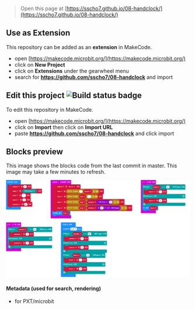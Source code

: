 
> Open this page at [https://sscho7.github.io/08-handclock/](https://sscho7.github.io/08-handclock/)

## Use as Extension

This repository can be added as an **extension** in MakeCode.

* open [https://makecode.microbit.org/](https://makecode.microbit.org/)
* click on **New Project**
* click on **Extensions** under the gearwheel menu
* search for **https://github.com/sscho7/08-handclock** and import

## Edit this project ![Build status badge](https://github.com/sscho7/08-handclock/workflows/MakeCode/badge.svg)

To edit this repository in MakeCode.

* open [https://makecode.microbit.org/](https://makecode.microbit.org/)
* click on **Import** then click on **Import URL**
* paste **https://github.com/sscho7/08-handclock** and click import

## Blocks preview

This image shows the blocks code from the last commit in master.
This image may take a few minutes to refresh.

![A rendered view of the blocks](https://github.com/sscho7/08-handclock/raw/master/.github/makecode/blocks.png)

#### Metadata (used for search, rendering)

* for PXT/microbit
<script src="https://makecode.com/gh-pages-embed.js"></script><script>makeCodeRender("{{ site.makecode.home_url }}", "{{ site.github.owner_name }}/{{ site.github.repository_name }}");</script>
